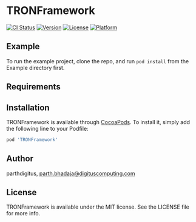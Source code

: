 # TRONFramework

[![CI Status](https://img.shields.io/travis/parthdigitus/TRONFramework.svg?style=flat)](https://travis-ci.org/parthdigitus/TRONFramework)
[![Version](https://img.shields.io/cocoapods/v/TRONFramework.svg?style=flat)](https://cocoapods.org/pods/TRONFramework)
[![License](https://img.shields.io/cocoapods/l/TRONFramework.svg?style=flat)](https://cocoapods.org/pods/TRONFramework)
[![Platform](https://img.shields.io/cocoapods/p/TRONFramework.svg?style=flat)](https://cocoapods.org/pods/TRONFramework)

## Example

To run the example project, clone the repo, and run `pod install` from the Example directory first.

## Requirements

## Installation

TRONFramework is available through [CocoaPods](https://cocoapods.org). To install
it, simply add the following line to your Podfile:

```ruby
pod 'TRONFramework'
```

## Author

parthdigitus, parth.bhadaja@digituscomputing.com

## License

TRONFramework is available under the MIT license. See the LICENSE file for more info.
